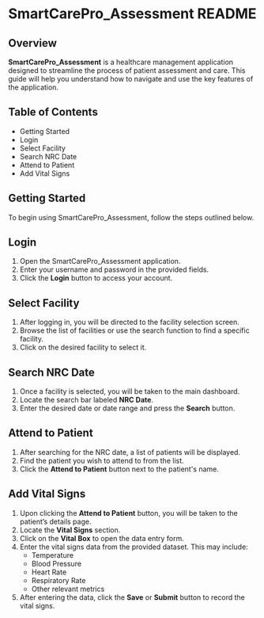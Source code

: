 # SmartCarePro_Assessment README

## Overview

**SmartCarePro_Assessment** is a healthcare management application designed to streamline the process of patient assessment and care. This guide will help you understand how to navigate and use the key features of the application.

## Table of Contents

- Getting Started
- Login
- Select Facility
- Search NRC Date
- Attend to Patient
- Add Vital Signs

## Getting Started

To begin using SmartCarePro_Assessment, follow the steps outlined below.

## Login

1. Open the SmartCarePro_Assessment application.
2. Enter your username and password in the provided fields.
3. Click the **Login** button to access your account.

## Select Facility

1. After logging in, you will be directed to the facility selection screen.
2. Browse the list of facilities or use the search function to find a specific facility.
3. Click on the desired facility to select it.

## Search NRC Date

1. Once a facility is selected, you will be taken to the main dashboard.
2. Locate the search bar labeled **NRC Date**.
3. Enter the desired date or date range and press the **Search** button.

## Attend to Patient

1. After searching for the NRC date, a list of patients will be displayed.
2. Find the patient you wish to attend to from the list.
3. Click the **Attend to Patient** button next to the patient's name.

## Add Vital Signs

1. Upon clicking the **Attend to Patient** button, you will be taken to the patient’s details page.
2. Locate the **Vital Signs** section.
3. Click on the **Vital Box** to open the data entry form.
4. Enter the vital signs data from the provided dataset. This may include:
   - Temperature
   - Blood Pressure
   - Heart Rate
   - Respiratory Rate
   - Other relevant metrics
5. After entering the data, click the **Save** or **Submit** button to record the vital signs.
